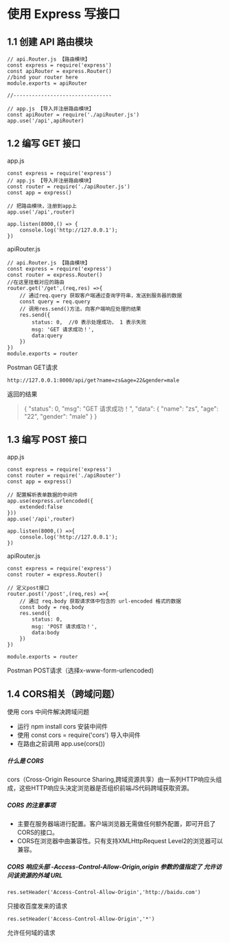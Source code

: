 # 使用 Express 写接口

## 1.1 创建 API 路由模块

```
// api.Router.js 【路由模块】
const express = require('express')
const apiRouter = express.Router()
//bind your router here
module.exports = apiRouter

//--------------------------------

// app.js 【导入并注册路由模块】
const apiRouter = require('./apiRouter.js')
app.use('/api',apiRouter)
```
## 1.2 编写 GET 接口
app.js

```
const express = require('express')
// app.js 【导入并注册路由模块】
const router = require('./apiRouter.js')
const app = express()

// 把路由模块，注册到app上
app.use('/api',router)

app.listen(8000,() => {
    console.log('http://127.0.0.1');
})
```
apiRouter.js

```
// api.Router.js 【路由模块】
const express = require('express')
const router = express.Router()
//在这里挂载对应的路由
router.get('/get',(req,res) =>{
    // 通过req.query 获取客户端通过查询字符串，发送到服务器的数据
    const query = req.query
    // 调用res.send()方法，向客户端响应处理的结果
    res.send({
        status: 0,  //0 表示处理成功， 1 表示失败
        msg: 'GET 请求成功！',
        data:query
    })
})
module.exports = router
```
Postman GET请求

```
http://127.0.0.1:8000/api/get?name=zs&age=22&gender=male
```
返回的结果
> {
    "status": 0,
    "msg": "GET 请求成功！",
    "data": {
        "name": "zs",
        "age": "22",
        "gender": "male"
    }
}

## 1.3 编写 POST 接口
app.js

```
const express = require('express')
const router = require('./apiRouter')
const app = express()

// 配置解析表单数据的中间件
app.use(express.urlencoded({
    extended:false
}))
app.use('/api',router)

app.listen(8000,() =>{
    console.log('http://127.0.0.1');
})
```

apiRouter.js

```
const express = require('express')
const router = express.Router()

// 定义post接口
router.post('/post',(req,res) =>{
    // 通过 req.body 获取请求体中包含的 url-encoded 格式的数据
    const body = req.body
    res.send({
        status: 0,
        msg: 'POST 请求成功！',
        data:body
    })
})

module.exports = router
```
Postman POST请求（选择x-www-form-urlencoded)

## 1.4 CORS相关（跨域问题）
使用 cors 中间件解决跨域问题
- 运行 npm install cors 安装中间件
- 使用 const cors = require('cors') 导入中间件
- 在路由之前调用 app.use(cors())

##### 什么是 CORS
cors（Cross-Origin Resource Sharing,跨域资源共享）由一系列HTTP响应头组成，这些HTTP响应头决定浏览器是否组织前端JS代码跨域获取资源。
##### CORS 的注意事项
- 主要在服务器端进行配置。客户端浏览器无需做任何额外配置，即可开启了CORS的接口。
- CORS在浏览器中由兼容性。只有支持XMLHttpRequest Level2的浏览器可以兼容。
##### CORS 响应头部 -Access-Control-Allow-Origin,origin 参数的值指定了 **允许访问该资源的外域 URL**

```
res.setHeader('Access-Control-Allow-Origin','http://baidu.com')
```
只接收百度发来的请求

```
res.setHeader('Access-Control-Allow-Origin','*')
```
允许任何域的请求

 
